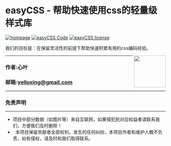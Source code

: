 #  easyCSS - 帮助快速使用css的轻量级样式库

[![hompage](https://github.com/yelloxing/easyCSS/blob/master/data/SVG/travis.svg)](https://www.travis-ci.org/yelloxing/easyCSS)
[![easyCSS Code](https://github.com/yelloxing/easyCSS/blob/master/data/SVG/easycss.svg)](https://github.com/yelloxing/easyCSS)
[![easyCSS license](https://github.com/yelloxing/easyCSS/blob/master/data/SVG/license.svg)](https://github.com/yelloxing/easyCSS/blob/master/LICENSE)

我们的目标是：在保留灵活性的前提下帮助快速积累有用的css编码经验。

<img align="right" height="100" src="https://github.com/yelloxing/easyCSS/blob/master/data/image/easycss.png">

****
### 作者:心叶
### 邮箱:yelloxing@gmail.com
****

### 免责声明
------
*   项目中部分数据（如图片等）来自互联网，如果侵犯到对应权益者请联系我们，方便我们及时删除！
*   本项目保留贡献者全部权利，发生的任何纠纷，本项目作者和维护人概不负责，如有侵权，请及时和我们取得联系。
